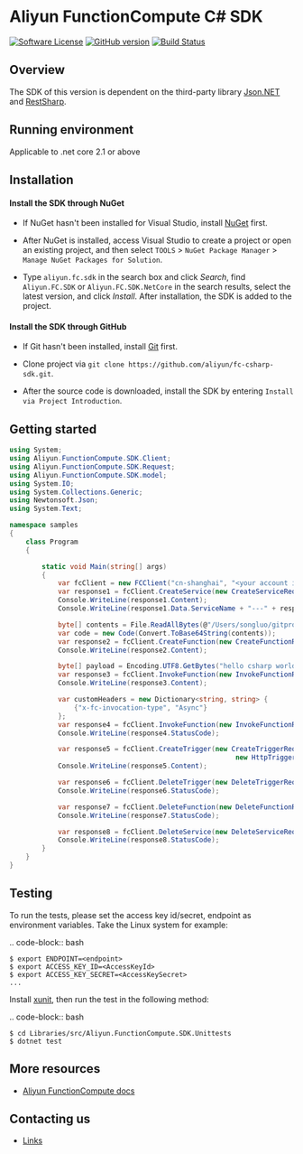 Aliyun FunctionCompute C# SDK
=================================

[![Software License](https://img.shields.io/badge/license-MIT-brightgreen.svg)](LICENSE)
[![GitHub version](https://badge.fury.io/gh/aliyun%2Ffc-csharp-sdk.svg)](https://badge.fury.io/gh/aliyun%2Ffc-csharp-sdk)
[![Build Status](https://travis-ci.org/aliyun/fc-csharp-sdk.svg?branch=master)](https://travis-ci.org/aliyun/fc-csharp-sdk)

Overview
--------

The SDK of this version is dependent on the third-party library [Json.NET](https://www.newtonsoft.com/json) and [RestSharp](https://www.nuget.org/packages/RestSharp/).

Running environment
-------------------

Applicable to .net core 2.1 or above


Installation
-------------------

#### Install the SDK through NuGet
 - If NuGet hasn't been installed for Visual Studio, install [NuGet](http://docs.nuget.org/docs/start-here/installing-nuget) first. 
 
 - After NuGet is installed, access Visual Studio to create a project or open an existing project, and then select `TOOLS` > `NuGet Package Manager` > `Manage NuGet Packages for Solution`.
 
 - Type `aliyun.fc.sdk` in the search box and click *Search*, find `Aliyun.FC.SDK` or `Aliyun.FC.SDK.NetCore` in the search results, select the latest version, and click *Install*. After installation, the SDK is added to the project.

#### Install the SDK through GitHub
 - If Git hasn't been installed, install [Git](https://git-scm.com/downloads) first. 
 
 - Clone project via `git clone https://github.com/aliyun/fc-csharp-sdk.git`. 
 
 - After the source code is downloaded, install the SDK by entering `Install via Project Introduction`.


Getting started
-------------------

```csharp
using System;
using Aliyun.FunctionCompute.SDK.Client;
using Aliyun.FunctionCompute.SDK.Request;
using Aliyun.FunctionCompute.SDK.model;
using System.IO;
using System.Collections.Generic;
using Newtonsoft.Json;
using System.Text;

namespace samples
{
    class Program
    {

        static void Main(string[] args)
        {
            var fcClient = new FCClient("cn-shanghai", "<your account id>", "<your ak id>", "<your ak secret>");
            var response1 = fcClient.CreateService(new CreateServiceRequest("csharp-service", "create by c# sdk") );
            Console.WriteLine(response1.Content);
            Console.WriteLine(response1.Data.ServiceName + "---" + response1.Data.Description);

            byte[] contents = File.ReadAllBytes(@"/Users/songluo/gitpro/fc-dotnet-sdk/Libraries/samples/hello2.zip");
            var code = new Code(Convert.ToBase64String(contents));
            var response2 = fcClient.CreateFunction(new CreateFunctionRequest("csharp-service", "csharp-function", "python3", "index.handler", code));
            Console.WriteLine(response2.Content);

            byte[] payload = Encoding.UTF8.GetBytes("hello csharp world");
            var response3 = fcClient.InvokeFunction(new InvokeFunctionRequest("csharp-service", "csharp-function", null, payload));
            Console.WriteLine(response3.Content);

            var customHeaders = new Dictionary<string, string> {
                {"x-fc-invocation-type", "Async"}
            };
            var response4 = fcClient.InvokeFunction(new InvokeFunctionRequest("csharp-service", "csharp-function", null, payload, customHeaders));
            Console.WriteLine(response4.StatusCode);

            var response5 = fcClient.CreateTrigger(new CreateTriggerRequest("csharp-service", "csharp-function", "my-http-trigger", "http", "dummy_arn", "", 
                                                        new HttpTriggerConfig(HttpAuthType.ANONYMOUS, new HttpMethod[] { HttpMethod.GET, HttpMethod.POST })));
            Console.WriteLine(response5.Content);

            var response6 = fcClient.DeleteTrigger(new DeleteTriggerRequest("csharp-service", "csharp-function", "my-http-trigger"));
            Console.WriteLine(response6.StatusCode);

            var response7 = fcClient.DeleteFunction(new DeleteFunctionRequest("test", "fff2"));
            Console.WriteLine(response7.StatusCode);

            var response8 = fcClient.DeleteService(new DeleteServiceRequest("csharp"));
            Console.WriteLine(response8.StatusCode);
        }
	}
}

```


Testing
-------

To run the tests, please set the access key id/secret, endpoint as environment variables.
Take the Linux system for example:

.. code-block:: bash

    $ export ENDPOINT=<endpoint>
    $ export ACCESS_KEY_ID=<AccessKeyId>
    $ export ACCESS_KEY_SECRET=<AccessKeySecret>
    ...

Install [xunit](https://www.nuget.org/packages/xunit/), then run the test in the following method:

.. code-block:: bash

    $ cd Libraries/src/Aliyun.FunctionCompute.SDK.Unittests
    $ dotnet test

More resources
--------------
- [Aliyun FunctionCompute docs](https://help.aliyun.com/product/50980.html)

Contacting us
-------------
- [Links](https://help.aliyun.com/document_detail/53087.html)
